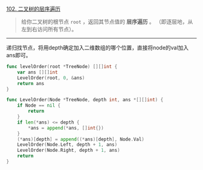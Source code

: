 [102. 二叉树的层序遍历](https://leetcode.cn/problems/binary-tree-level-order-traversal/)

>给你二叉树的根节点 `root` ，返回其节点值的 **层序遍历** 。 （即逐层地，从左到右访问所有节点）。

----

递归找节点，将用depth确定加入二维数组的哪个位置，直接将node的val加入ans即可。

```go
func levelOrder(root *TreeNode) [][]int {
    var ans [][]int
    LevelOrder(root, 0, &ans)
    return ans
}

func LevelOrder(Node *TreeNode, depth int, ans *[][]int) {
    if Node == nil {
        return
    }
    if len(*ans) <= depth {
        *ans = append(*ans, []int{})
    }
    (*ans)[depth] = append((*ans)[depth], Node.Val)
    LevelOrder(Node.Left, depth + 1, ans)
    LevelOrder(Node.Right, depth + 1, ans)
    return
}
```

